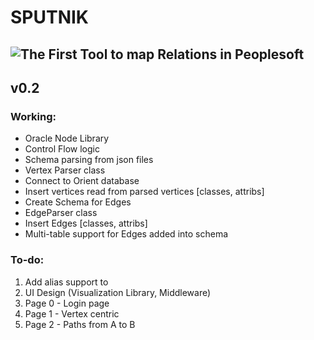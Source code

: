 SPUTNIK
====================
![The First](https://commons.wikimedia.org/wiki/File:Sputnik_1.jpg#/media/File:Sputnik_1.jpg)
Tool to map Relations in Peoplesoft
---------------------
## v0.2

### Working:
* Oracle Node Library
* Control Flow logic
* Schema parsing from json files
* Vertex Parser class
* Connect to Orient database
* Insert vertices read from parsed vertices [classes, attribs]
* Create Schema for Edges
* EdgeParser class
* Insert Edges [classes, attribs]
* Multi-table support for Edges added into schema


### To-do:
1. Add alias support to 
2. UI Design (Visualization Library, Middleware)
3. Page 0 - Login page
4. Page 1 - Vertex centric
5. Page 2 - Paths from A to B
